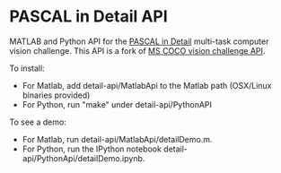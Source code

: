 # PASCAL in Detail API

MATLAB and Python API for the [PASCAL in Detail](https://sites.google.com/view/pasd/dataset) multi-task computer vision challenge. This API is a fork of [MS COCO vision challenge API](https://github.com/pdollar/coco).

To install:
  - For Matlab, add detail-api/MatlabApi to the Matlab path (OSX/Linux binaries provided)
  - For Python, run "make" under detail-api/PythonAPI

To see a demo:
  - For Matlab, run detail-api/MatlabApi/detailDemo.m. 
  - For Python, run the IPython notebook detail-api/PythonApi/detailDemo.ipynb. 
  
  

